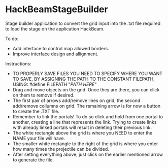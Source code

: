 # HackBeamStageBuilder
Stage builder application to convert the grid input into the .txt file required to load the stage on the application HackBeam.


To do:
  - Add interface to control map allowed borders.
  - Improve interface design and allignment.



Instructions:
  - TO PROPERLY SAVE FILES YOU NEED TO SPECIFY WHERE YOU WANT TO SAVE, BY ASSIGNING THE PATH TO THE CONSTANT FILEPATH, USING: #define FILEPATH "*PATH HERE*"
  - Drag and move objects on the grid. Once they are there, you can click on them to remove if desired.
  - The first pair of arrows add/remove lines on grid, the second add/remove collumns on grid. The remaining arrow is for now a button to create the .TXT file.
  - Remember to link the portals! To do so click and hold from one portal to another, creating a line that represents the link. Trying to create links with already linked portals will result in deleting their previous link.
  - The white rectangle above the grid is where you NEED to enter the NAME your file will have.
  - The smaller white rectangle to the right of the grid is where you enter how many times the projectile can be divided.
  - After setting everything above, just click on the earlier mentioned arrow to generate the file.
